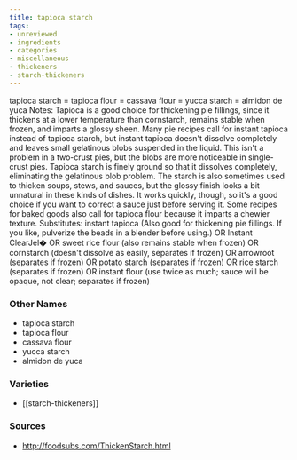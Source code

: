 ```yaml
---
title: tapioca starch
tags:
- unreviewed
- ingredients
- categories
- miscellaneous
- thickeners
- starch-thickeners
---
```

tapioca starch = tapioca flour = cassava flour = yucca starch = almidon de yuca Notes: Tapioca is a good choice for thickening pie fillings, since it thickens at a lower temperature than cornstarch, remains stable when frozen, and imparts a glossy sheen. Many pie recipes call for instant tapioca instead of tapioca starch, but instant tapioca doesn't dissolve completely and leaves small gelatinous blobs suspended in the liquid. This isn't a problem in a two-crust pies, but the blobs are more noticeable in single-crust pies. Tapioca starch is finely ground so that it dissolves completely, eliminating the gelatinous blob problem. The starch is also sometimes used to thicken soups, stews, and sauces, but the glossy finish looks a bit unnatural in these kinds of dishes. It works quickly, though, so it's a good choice if you want to correct a sauce just before serving it. Some recipes for baked goods also call for tapioca flour because it imparts a chewier texture. Substitutes: instant tapioca (Also good for thickening pie fillings. If you like, pulverize the beads in a blender before using.) OR Instant ClearJel� OR sweet rice flour (also remains stable when frozen) OR cornstarch (doesn't dissolve as easily, separates if frozen) OR arrowroot (separates if frozen) OR potato starch (separates if frozen) OR rice starch (separates if frozen) OR instant flour (use twice as much; sauce will be opaque, not clear; separates if frozen)

### Other Names

* tapioca starch
* tapioca flour
* cassava flour
* yucca starch
* almidon de yuca

### Varieties

* [[starch-thickeners]]

### Sources
* http://foodsubs.com/ThickenStarch.html
